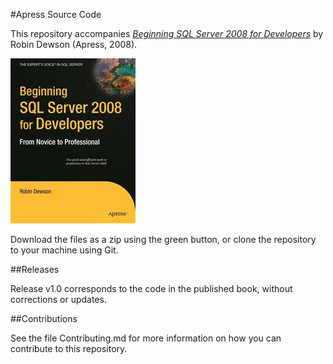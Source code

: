 #Apress Source Code

This repository accompanies [*Beginning SQL Server 2008 for Developers*](http://www.apress.com/9781590599587) by Robin Dewson (Apress, 2008).

![Cover image](9781590599587.jpg)

Download the files as a zip using the green button, or clone the repository to your machine using Git.

##Releases

Release v1.0 corresponds to the code in the published book, without corrections or updates.

##Contributions

See the file Contributing.md for more information on how you can contribute to this repository.
